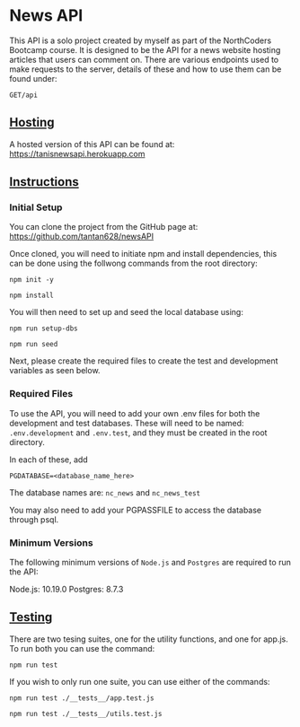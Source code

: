 # News API

This API is a solo project created by myself as part of the NorthCoders Bootcamp course. It is designed to be the API for a news website hosting articles that users can comment on. There are various endpoints used to make requests to the server, details of these and how to use them can be found under:
```
GET/api
```

## <u>**Hosting**</u>

A hosted version of this API can be found at: https://tanisnewsapi.herokuapp.com


## <u>**Instructions**</u>

### **Initial Setup**

You can clone the project from the GitHub page at: https://github.com/tantan628/newsAPI

Once cloned, you will need to initiate npm and install dependencies, this can be done using the follwong commands from the root directory:

```
npm init -y

npm install
```

You will then need to set up and seed the local database using:

```
npm run setup-dbs

npm run seed
```
Next, please create the required files to create the test and development variables as seen below.


### **Required Files**

To use the API, you will need to add your own .env files for both the development and test databases. These will need to be named: ``.env.development`` and ``.env.test``, and they must be created in the root directory.

In each of these, add 
```
PGDATABASE=<database_name_here>
```

The database names are: ``nc_news`` and ``nc_news_test``

You may also need to add your PGPASSFILE to access the database through psql.


### **Minimum Versions**

The following minimum versions of `Node.js` and `Postgres` are required to run the API:

Node.js: 10.19.0
Postgres: 8.7.3


## <u>**Testing**</u>

There are two tesing suites, one for the utility functions, and one for app.js. To run both you can use the command:

```
npm run test
```

If you wish to only run one suite, you can use either of the commands:

```
npm run test ./__tests__/app.test.js

npm run test ./__tests__/utils.test.js
```